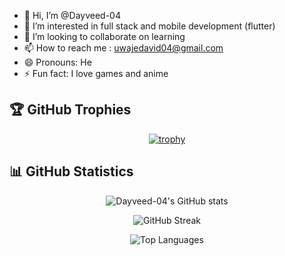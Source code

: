 - 👋 Hi, I’m @Dayveed-04
- 👀 I’m interested in full stack and mobile development (flutter)
- 💞️ I’m looking to collaborate on learning 
- 📫 How to reach me : uwajedavid04@gmail.com
- 😄 Pronouns: He
- ⚡ Fun fact:  I love games and anime


## 🏆 GitHub Trophies

<div align="center">
  
[![trophy](https://github-profile-trophy.vercel.app/?username=Dayveed-04&theme=onestar&no-frame=false&no-bg=false&margin-w=4&exclude=Star,Review,Issue,Stars,Reviews,Issues)](https://github.com/ryo-ma/github-profile-trophy)

</div>

## 📊 GitHub Statistics

<div align="center">
  
![Dayveed-04's GitHub stats](https://github-readme-stats.vercel.app/api?username=Dayveed-04&show_icons=true&theme=radical&hide_border=true&count_private=true)

![GitHub Streak](https://github-readme-streak-stats.herokuapp.com/?user=Dayveed04&theme=radical&hide_border=true)

![Top Languages](https://github-readme-stats.vercel.app/api/top-langs/?username=Dayveed04&layout=compact&theme=radical&hide_border=true)

</div>

<!---
Dayveed-04/Dayveed-04 is a ✨ special ✨ repository because its `README.md` (this file) appears on your GitHub profile.
You can click the Preview link to take a look at your changes.
--->
